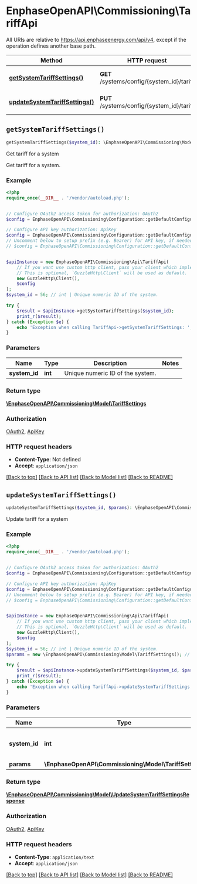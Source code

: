 # EnphaseOpenAPI\Commissioning\TariffApi

All URIs are relative to https://api.enphaseenergy.com/api/v4, except if the operation defines another base path.

| Method | HTTP request | Description |
| ------------- | ------------- | ------------- |
| [**getSystemTariffSettings()**](TariffApi.md#getSystemTariffSettings) | **GET** /systems/config/{system_id}/tariff | Get tariff for a system |
| [**updateSystemTariffSettings()**](TariffApi.md#updateSystemTariffSettings) | **PUT** /systems/config/{system_id}/tariff | Update tariff for a system |


## `getSystemTariffSettings()`

```php
getSystemTariffSettings($system_id): \EnphaseOpenAPI\Commissioning\Model\TariffSettings
```

Get tariff for a system

Get tariff for a system.

### Example

```php
<?php
require_once(__DIR__ . '/vendor/autoload.php');


// Configure OAuth2 access token for authorization: OAuth2
$config = EnphaseOpenAPI\Commissioning\Configuration::getDefaultConfiguration()->setAccessToken('YOUR_ACCESS_TOKEN');

// Configure API key authorization: ApiKey
$config = EnphaseOpenAPI\Commissioning\Configuration::getDefaultConfiguration()->setApiKey('key', 'YOUR_API_KEY');
// Uncomment below to setup prefix (e.g. Bearer) for API key, if needed
// $config = EnphaseOpenAPI\Commissioning\Configuration::getDefaultConfiguration()->setApiKeyPrefix('key', 'Bearer');


$apiInstance = new EnphaseOpenAPI\Commissioning\Api\TariffApi(
    // If you want use custom http client, pass your client which implements `GuzzleHttp\ClientInterface`.
    // This is optional, `GuzzleHttp\Client` will be used as default.
    new GuzzleHttp\Client(),
    $config
);
$system_id = 56; // int | Unique numeric ID of the system.

try {
    $result = $apiInstance->getSystemTariffSettings($system_id);
    print_r($result);
} catch (Exception $e) {
    echo 'Exception when calling TariffApi->getSystemTariffSettings: ', $e->getMessage(), PHP_EOL;
}
```

### Parameters

| Name | Type | Description  | Notes |
| ------------- | ------------- | ------------- | ------------- |
| **system_id** | **int**| Unique numeric ID of the system. | |

### Return type

[**\EnphaseOpenAPI\Commissioning\Model\TariffSettings**](../Model/TariffSettings.md)

### Authorization

[OAuth2](../../README.md#OAuth2), [ApiKey](../../README.md#ApiKey)

### HTTP request headers

- **Content-Type**: Not defined
- **Accept**: `application/json`

[[Back to top]](#) [[Back to API list]](../../README.md#endpoints)
[[Back to Model list]](../../README.md#models)
[[Back to README]](../../README.md)

## `updateSystemTariffSettings()`

```php
updateSystemTariffSettings($system_id, $params): \EnphaseOpenAPI\Commissioning\Model\UpdateSystemTariffSettingsResponse
```

Update tariff for a system

### Example

```php
<?php
require_once(__DIR__ . '/vendor/autoload.php');


// Configure OAuth2 access token for authorization: OAuth2
$config = EnphaseOpenAPI\Commissioning\Configuration::getDefaultConfiguration()->setAccessToken('YOUR_ACCESS_TOKEN');

// Configure API key authorization: ApiKey
$config = EnphaseOpenAPI\Commissioning\Configuration::getDefaultConfiguration()->setApiKey('key', 'YOUR_API_KEY');
// Uncomment below to setup prefix (e.g. Bearer) for API key, if needed
// $config = EnphaseOpenAPI\Commissioning\Configuration::getDefaultConfiguration()->setApiKeyPrefix('key', 'Bearer');


$apiInstance = new EnphaseOpenAPI\Commissioning\Api\TariffApi(
    // If you want use custom http client, pass your client which implements `GuzzleHttp\ClientInterface`.
    // This is optional, `GuzzleHttp\Client` will be used as default.
    new GuzzleHttp\Client(),
    $config
);
$system_id = 56; // int | Unique numeric ID of the system.
$params = new \EnphaseOpenAPI\Commissioning\Model\TariffSettings(); // \EnphaseOpenAPI\Commissioning\Model\TariffSettings

try {
    $result = $apiInstance->updateSystemTariffSettings($system_id, $params);
    print_r($result);
} catch (Exception $e) {
    echo 'Exception when calling TariffApi->updateSystemTariffSettings: ', $e->getMessage(), PHP_EOL;
}
```

### Parameters

| Name | Type | Description  | Notes |
| ------------- | ------------- | ------------- | ------------- |
| **system_id** | **int**| Unique numeric ID of the system. | |
| **params** | **\EnphaseOpenAPI\Commissioning\Model\TariffSettings**|  | [optional] |

### Return type

[**\EnphaseOpenAPI\Commissioning\Model\UpdateSystemTariffSettingsResponse**](../Model/UpdateSystemTariffSettingsResponse.md)

### Authorization

[OAuth2](../../README.md#OAuth2), [ApiKey](../../README.md#ApiKey)

### HTTP request headers

- **Content-Type**: `application/text`
- **Accept**: `application/json`

[[Back to top]](#) [[Back to API list]](../../README.md#endpoints)
[[Back to Model list]](../../README.md#models)
[[Back to README]](../../README.md)
